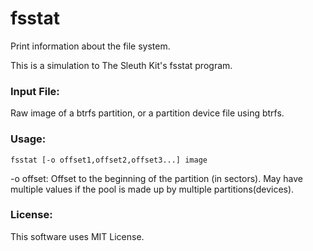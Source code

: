 # fsstat
Print information about the file system.

This is a simulation to The Sleuth Kit's fsstat program.

### Input File:
Raw image of a btrfs partition, or a partition device file using btrfs.

### Usage:
```
fsstat [-o offset1,offset2,offset3...] image
```

-o offset: Offset to the beginning of the partition (in sectors).
May have multiple values if the pool is made up by multiple partitions(devices).

### License:
This software uses MIT License.
